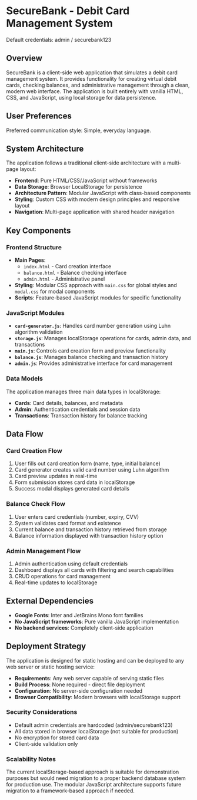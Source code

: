 # SecureBank - Debit Card Management System
Default credentials: admin / securebank123
## Overview
SecureBank is a client-side web application that simulates a debit card management system. It provides functionality for creating virtual debit cards, checking balances, and administrative management through a clean, modern web interface. The application is built entirely with vanilla HTML, CSS, and JavaScript, using local storage for data persistence.

## User Preferences
Preferred communication style: Simple, everyday language.

## System Architecture
The application follows a traditional client-side architecture with a multi-page layout:

- **Frontend**: Pure HTML/CSS/JavaScript without frameworks
- **Data Storage**: Browser LocalStorage for persistence
- **Architecture Pattern**: Modular JavaScript with class-based components
- **Styling**: Custom CSS with modern design principles and responsive layout
- **Navigation**: Multi-page application with shared header navigation

## Key Components

### Frontend Structure
- **Main Pages**: 
  - `index.html` - Card creation interface
  - `balance.html` - Balance checking interface  
  - `admin.html` - Administrative panel
- **Styling**: Modular CSS approach with `main.css` for global styles and `modal.css` for modal components
- **Scripts**: Feature-based JavaScript modules for specific functionality

### JavaScript Modules
- **`card-generator.js`**: Handles card number generation using Luhn algorithm validation
- **`storage.js`**: Manages localStorage operations for cards, admin data, and transactions
- **`main.js`**: Controls card creation form and preview functionality
- **`balance.js`**: Manages balance checking and transaction history
- **`admin.js`**: Provides administrative interface for card management

### Data Models
The application manages three main data types in localStorage:
- **Cards**: Card details, balances, and metadata
- **Admin**: Authentication credentials and session data
- **Transactions**: Transaction history for balance tracking

## Data Flow

### Card Creation Flow
1. User fills out card creation form (name, type, initial balance)
2. Card generator creates valid card number using Luhn algorithm
3. Card preview updates in real-time
4. Form submission stores card data in localStorage
5. Success modal displays generated card details

### Balance Check Flow
1. User enters card credentials (number, expiry, CVV)
2. System validates card format and existence
3. Current balance and transaction history retrieved from storage
4. Balance information displayed with transaction history option

### Admin Management Flow
1. Admin authentication using default credentials
2. Dashboard displays all cards with filtering and search capabilities
3. CRUD operations for card management
4. Real-time updates to localStorage

## External Dependencies
- **Google Fonts**: Inter and JetBrains Mono font families
- **No JavaScript frameworks**: Pure vanilla JavaScript implementation
- **No backend services**: Completely client-side application

## Deployment Strategy
The application is designed for static hosting and can be deployed to any web server or static hosting service:

- **Requirements**: Any web server capable of serving static files
- **Build Process**: None required - direct file deployment
- **Configuration**: No server-side configuration needed
- **Browser Compatibility**: Modern browsers with localStorage support

### Security Considerations
- Default admin credentials are hardcoded (admin/securebank123)
- All data stored in browser localStorage (not suitable for production)
- No encryption for stored card data
- Client-side validation only

### Scalability Notes
The current localStorage-based approach is suitable for demonstration purposes but would need migration to a proper backend database system for production use. The modular JavaScript architecture supports future migration to a framework-based approach if needed.
